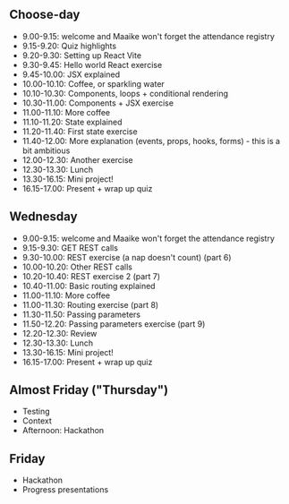 ## Choose-day
- 9.00-9.15: welcome and Maaike won't forget the attendance registry 
- 9.15-9.20: Quiz highlights
- 9.20-9.30: Setting up React Vite
- 9.30-9.45: Hello world React exercise
- 9.45-10.00: JSX explained
- 10.00-10.10: Coffee, or sparkling water
- 10.10-10.30: Components, loops + conditional rendering
- 10.30-11.00: Components + JSX exercise
- 11.00-11.10: More coffee
- 11.10-11.20: State explained
- 11.20-11.40: First state exercise
- 11.40-12.00: More explanation (events, props, hooks, forms) - this is a bit ambitious
- 12.00-12.30: Another exercise
- 12.30-13.30: Lunch
- 13.30-16.15: Mini project!
- 16.15-17.00: Present + wrap up quiz

## Wednesday 
- 9.00-9.15: welcome and Maaike won't forget the attendance registry
- 9.15-9.30: GET REST calls
- 9.30-10.00: REST exercise (a nap doesn't count) (part 6)
- 10.00-10.20: Other REST calls
- 10.20-10.40: REST exercise 2 (part 7)
- 10.40-11.00: Basic routing explained
- 11.00-11.10: More coffee
- 11.00-11.30: Routing exercise (part 8)
- 11.30-11.50: Passing parameters
- 11.50-12.20: Passing parameters exercise (part 9)
- 12.20-12.30: Review
- 12.30-13.30: Lunch
- 13.30-16.15: Mini project!
- 16.15-17.00: Present + wrap up quiz

## Almost Friday ("Thursday")
- Testing
- Context
- Afternoon: Hackathon 

## Friday
- Hackathon
- Progress presentations